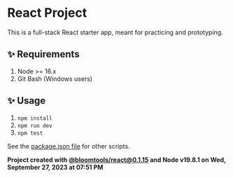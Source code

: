 # React Project

This is a full-stack React starter app, meant for practicing and prototyping.

## ✨ Requirements

1. Node >= 16.x
2. Git Bash (Windows users)

## ✨ Usage

1. `npm install`
2. `npm run dev`
3. `npm test`

See the [package.json file](./package.json) for other scripts.

**Project created with [@bloomtools/react@0.1.15](https://github.com/bloominstituteoftechnology/npm-tools-react) and Node v19.8.1 on Wed, September 27, 2023 at 07:51 PM**
